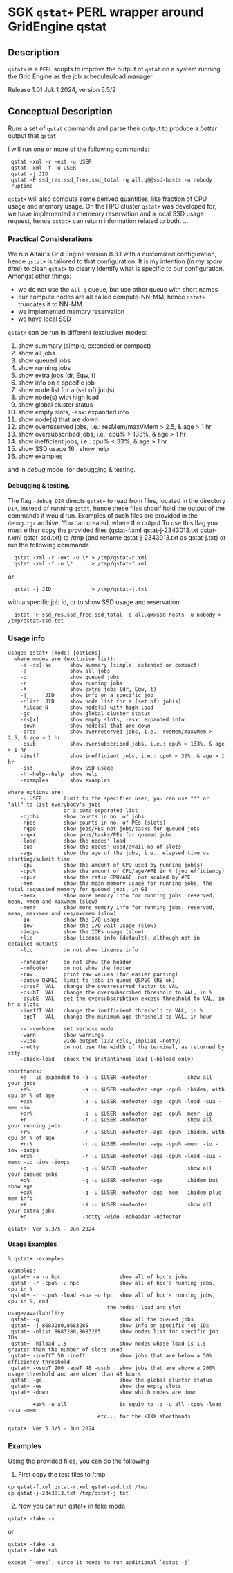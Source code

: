 # SGK `qstat+` PERL wrapper around GridEngine qstat

## Description

  `qstat+` is a `PERL` scripts to improve the output of `qstat` on a system running the Grid Engine as the job scheduler/load manager.
  
   Release 1.01 Juk 1 2024, version 5.5/2
   

## Conceptual Description

  Runs a set of `qstat` commands and parse their output to produce a _better_ output that `qstat`

  I will run one or more of the following commands:
```
 qstat -xml -r -ext -u USER
 qstat -xml -f -u USER
 qstat -j JID
 qstat -F ssd_res,ssd_free,ssd_total -q all.q@@ssd-hosts -u nobody
 ruptime
```

 `qstat+` will also compute some derived quantities, like fraction of CPU usage and memory usage.
 On the HPC cluster `qstat+` was developed for, we have implemented a memeory reservation and a local SSD usage request, hence `qstat+` can return information related to both.
  ...

### Practical Considerations

 We run Altair's Grid Engine version 8.8.1 with a customized configuration, hence `qstat+` is tailored to that configuration.
 It is my intention (_in my spare time_) to clean `qstat+` to clearly identify what is specific to our configuration.
 Amongst other things:
 * we do not use the `all.q` queue, but use other queue with short names
 * our compute nodes are all called compute-NN-MM, hence `qstat+` truncates it to NN-MM
 * we implemented memory reservation
 * we have local SSD

`qstat+` can be run in different (exclusive) modes:
  1.  show summary (simple, extended or compact)
  2.  show all jobs
  3.  show queued jobs
  4.  show running jobs
  5.  show extra jobs (dr, Eqw, t)
  6.  show info on a specific job
  7.  show node list for a (set of) job(s)
  8.  show node(s) with high load
  9.  show global cluster status
 10.  show empty slots, -esx: expanded info
 11.  show node(s) that are down
 12.  show overreserved jobs, i.e.: resMem/maxVMem > 2.5, & age > 1 hr
 13.  show oversubscribed jobs, i.e.: cpu% > 133%, & age > 1 hr
 14.  show inefficient jobs, i.e.: cpu% < 33%, & age > 1 hr
 15.  show SSD usage
 16 . show help
 17.  show examples

 and in *debug* mode, for debugging & testing.

#### Debugging & testing.

 The flag `-debug DIR` directs `qstat+` to read from files, located in the directory `DIR`, instead of running `qstat`, hence these files shoulf hold the output of the commands it would run. Examples of such files are provided in the `debug.tgz` archive. You can created, where the output 
 To use this lfag you must either
 copy the provided files (qstat-f.xml qstat-j-2343013.txt qstat-r.xml qstat-ssd.txt) to /tmp (and rename qstat-j-2343013.txt as qstat-j.txt) or run the following commands

```
  qstat -xml -r -ext -u \* > /tmp/qstat-r.xml
  qstat -xml -f -u \*      > /tmp/qstat-f.xml
```
or
```
  qstat -j JID             > /tmp/qstat-j.txt
```
with a specific job id, or to show SSD usage and reservation
```
  qstat -F ssd_res,ssd_free,ssd_total -q all.q@@ssd-hosts -u nobody > /tmp/qstat-ssd.txt
```
 
### Usage info

```
usage: qstat+ [mode] [options]
  where modes are (exclusive list):
    -s|-sx|-sc      show summary (simple, extended or compact)
    -a              show all jobs
    -q              show queued jobs
    -r              show running jobs
    -X              show extra jobs (dr, Eqw, t)
    -j      JID     show info on a specific job
    -nlist  JID     show node list for a (set of) job(s)
    -hiload N       show node(s) with high load
    -gc             show global cluster status
    -es[x]          show empty slots, -esx: expanded info
    -down           show node(s) that are down
    -ores           show overreserved jobs, i.e.: resMem/maxVMem > 2.5, & age > 1 hr
    -osub           show oversubscribed jobs, i.e.: cpu% > 133%, & age > 1 hr
    -ineff          show inefficient jobs, i.e.: cpu% < 33%, & age > 1 hr
    -ssd            show SSD usage
    -h|-help--help  show help
    -examples       show examples

where options are:
    -u USER       limit to the specified user, you can use "*" or "all" to list everybody's jobs
                  or a coma-separated list
    -njobs        show counts in no. of jobs
    -npes         show counts in no. of PEs (slots)
    -nqpe         show jobs/PEs not jobs/tasks for queued jobs
    -nqxx         show jobs/tasks/PEs for queued jobs
    -load         show the nodes' load
    -sua          show the nodes' used/avail no of slots
    -age          show the age of the jobs, i.e., elapsed time vs starting/submit time
    -cpu          show the amount of CPU used by running job(s)
    -cpu%         show the amount of CPU/age/#PE in % (job efficiency)
    -cpur         show the ratio CPU/AGE, not scaled by #PE
    -mem          show the mean memory usage for running jobs, the total requested memory for queued jobs, in GB
    -memx         show more memory info for running jobs: reserved, mean, vmem and maxvmem (slow)
    -memr         show more memory info for running jobs: reserved, mean, maxvmem and res/mxvmem (slow)
    -io           show the I/O usage
    -iow          show the I/O wait usage (slow)
    -ioops        show the IOPs usage (slow)
    +lic          show license info (default), although not in detailed outputs
    -lic          do not show license info

    -noheader     do not show the header
    -nofooter     do not show the footer
    -raw          print raw values (for easier parsing)
    -queue QSPEC  limit to jobs in queue QSPEC (RE ok)
    -oresF  VAL   change the overreserved factor to VAL
    -osubT  VAL   change the oversubscribed threshold to VAL, in %
    -osubE  VAL   set the oversubscribtion excess threshold to VAL, in hr x slots
    -ineffT VAL   change the inefficient threshold to VAL, in %
    -ageT   VAL   change the minimum age threshold to VAL, in hour

    -v|-verbose   set verbose mode
    -warn         show warnings
    -wide         wide output (132 cols, implies -notty)
    -notty        do not use the width of the terminal, as returned by stty
    -check-load   check the instantanous load (-hiload only)

shorthands:
    +a   is expanded to -a -u $USER -nofooter             show all your jobs
    +a%                 -a -u $USER -nofooter -age -cpu%  ibidem, with cpu on % of age
    +ax%                -a -u $USER -nofooter -age -cpu% -load -sua -mem -io
    +ar%                -a -u $USER -nofooter -age -cpu% -memr -io
    +r                  -r -u $USER -nofooter             show all your running jobs
    +r%                 -r -u $USER -nofooter -age -cpu%  ibidem, with cpu on % of age
    +rr%                -r -u $USER -nofooter -age -cpu% -memr -io -iow -ioops
    +rx%                -r -u $USER -nofooter -age -cpu% -load -sua -memx -io -iow -ioops
    +q                  -q -u $USER -nofooter             show all your queued jobs
    +q%                 -q -u $USER -nofooter -age        ibidem but show age
    +qx%                -q -u $USER -nofooter -age -mem   ibidem plus mem info
    +X                  -X -u $USER -nofooter             show all your extra jobs
    +n                  -notty -wide -noheader -nofooter

qstat+: Ver 5.3/5 - Jun 2024
```

#### Usage Examples

```
% qstat+ -examples

examples:
 qstat+ -a -u hpc                   show all of hpc's jobs
 qstat+ -r -cpu% -u hpc             show all of hpc's running jobs, cpu in %
 qstat+ -r -cpu% -load -sua -u hpc  show all of hpc's running jobs, cpu in %, and
                                the nodes' load and slot usage/availability
 qstat+ -q                          show all the queued jobs
 qstat+ -j 8683280,8683285          show info on specific job IDs
 qstat+ -nlist 8683280,8683285      show nodes list for specific job IDs
 qstat+ -hiload 1.5                 show nodes whose load is 1.5 greater than the number of slots used
 qstat+ -ineffT 50 -ineff           show jobs that are below a 50% efficiency threshold
 qstat+ -osubT 200 -ageT 48 -osub   show jobs that are above a 200% usage threshold and are older than 48 hours
 qstat+ -gc                         show the global cluster status
 qstat+ -es                         show the empty slots
 qstat+ -down                       show which nodes are down

        +ax% -u all                 is equiv to -a -u all -cpu% -load -sua -mem
                             etc... for the +XXX shorthands

qstat+: Ver 5.3/5 - Jun 2024
```

### Examples

 Using the provided files, you can do the following

 1. First copy the test files to /tmp
```
cp qstat-f.xml qstat-r.xml qstat-ssd.txt /tmp
cp qstat-j-2343013.txt /tmp/qstat-j.txt
```
 2. Now you can run qstat+ in fake mode

```
qstat+ -fake -s
```

or

```
qstat+ -fake -a
qstat+ -fake +a%

except `-ores`, since it needs to run additional `qstat -j`
